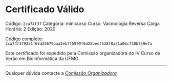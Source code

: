 # Certificado Válido

Código: `2ca74f37`
Categoria: minicurso
Curso: Vacinologia Reversa
Carga Horária: 2
Edição: 2020


Código completo: `2ca74f379351f65d22679baa2eb7f5999f6d25becf538f8a31a06c730b759e7a`


Este certificado foi expedido pela Comissão organizadora do IV Curso de Verão em Bioinformática da UFMG.

----

Qualquer dúvida contacte a [_Comissão Organizadora_](<mailto:cursobioinfoufmg@gmail.com$subject=[Certificados]>)


